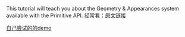 This tutorial will teach you about the Geometry & Appearances system available with the Primitive API.
经常看：[原文链接](https://cesium.com/learn/cesiumjs-learn/cesiumjs-geometry-appearances/#picking)

[自己尝试的的demo](../demo/Custom_Geometry_and_Appearances.html)